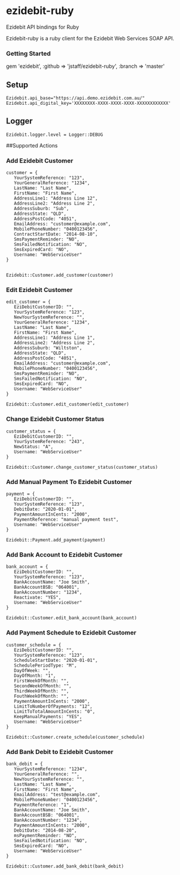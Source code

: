 ezidebit-ruby
=============

Ezidebit API bindings for Ruby

Ezidebit-ruby is a ruby client for the Ezidebit Web Services SOAP API.

### Getting Started

gem 'ezidebit', :github => 'jstaff/ezidebit-ruby', :branch => 'master'

## Setup

```
Ezidebit.api_base="https://api.demo.ezidebit.com.au/"
Ezidebit.api_digital_key='XXXXXXXX-XXXX-XXXX-XXXX-XXXXXXXXXXXX'
```

## Logger
```
Ezidebit.logger.level = Logger::DEBUG
```

##Supported Actions

### Add Ezidebit Customer

```
customer = {
   YourSystemReference: "123",
   YourGeneralReference: "1234",
   LastName: "Last Name",
   FirstName: "First Name",
   AddressLine1: "Address Line 12",
   AddressLine2: "Address Line 2",
   AddressSuburb: "Sub",
   AddressState: "QLD",
   AddressPostCode: "4051",
   EmailAddress: "customer@example.com",
   MobilePhoneNumber: "0400123456",
   ContractStartDate: "2014-08-10",
   SmsPaymentReminder: "NO",
   SmsFailedNotification: "NO",
   SmsExpiredCard: "NO",
   Username: "WebServiceUser"
}


Ezidebit::Customer.add_customer(customer)
```

### Edit Ezidebit Customer

```
edit_customer = {
   EziDebitCustomerID: "",
   YourSystemReference: "123",
   NewYourSystemReference: "",
   YourGeneralReference: "1234",
   LastName: "Last Name",
   FirstName: "First Name",
   AddressLine1: "Address Line 1",
   AddressLine2: "Address Line 2",
   AddressSuburb: "Wiltston",
   AddressState: "QLD",
   AddressPostCode: "4051",
   EmailAddress: "customer@example.com",
   MobilePhoneNumber: "0400123456",
   SmsPaymentReminder: "NO",
   SmsFailedNotification: "NO",
   SmsExpiredCard: "NO",
   Username: "WebServiceUser"
}

Ezidebit::Customer.edit_customer(edit_customer)
```
### Change Ezidebit Customer Status

```
customer_status = {
   EziDebitCustomerID: "",
   YourSystemReference: "243",
   NewStatus: "A",
   Username: "WebServiceUser"
}

Ezidebit::Customer.change_customer_status(customer_status)
```

### Add Manual Payment To Ezidebit Customer
```
payment = {
   EziDebitCustomerID: "",
   YourSystemReference: "123",
   DebitDate: "2020-01-01",
   PaymentAmountInCents: "2000",
   PaymentReference: "manual payment test",
   Username: "WebServiceUser"
}

Ezidebit::Payment.add_payment(payment)
```

### Add Bank Account to Ezidebit Customer
```
bank_account = {
   EziDebitCustomerID: "",
   YourSystemReference: "123",
   BankAccountName: "Joe Smith",
   BankAccountBSB: "064001",
   BankAccountNumber: "1234",
   Reactivate: "YES",
   Username: "WebServiceUser"
}

Ezidebit::Customer.edit_bank_account(bank_account)
```

### Add Payment Schedule to Ezidebit Customer
```
customer_schedule = {
   EziDebitCustomerID: "",
   YourSystemReference: "123",
   ScheduleStartDate: "2020-01-01",
   SchedulePeriodType: "M",
   DayOfWeek: "",
   DayOfMonth: "1",
   FirstWeekOfMonth: "",
   SecondWeekOfMonth: "",
   ThirdWeekOfMonth: "",
   FouthWeekOfMonth: "",
   PaymentAmountInCents: "2000",
   LimitToNumberOfPayments: "12",
   LimitToTotalAmountInCents: "0",
   KeepManualPayments: "YES",
   Username: "WebServiceUser"
}

Ezidebit::Customer.create_schedule(customer_schedule)
```

### Add Bank Debit to Ezidebit Customer
```
bank_debit = {
   YourSystemReference: "1234",
   YourGeneralReference: "",
   NewYourSystemReference: "",
   LastName: "Last Name",
   FirstName: "First Name",
   EmailAddress: "test@example.com",
   MobilePhoneNumber: "0400123456",
   PaymentReference: "1",
   BankAccountName: "Joe Smith",
   BankAccountBSB: "064001",
   BankAccountNumber: "1234",
   PaymentAmountInCents: "2000",
   DebitDate: "2014-08-20",
   msPaymentReminder: "NO",
   SmsFailedNotification: "NO",
   SmsExpiredCard: "NO",
   Username: "WebServiceUser"
}

Ezidebit::Customer.add_bank_debit(bank_debit)
```

